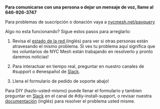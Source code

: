 **Para comunicarse con una persona o dejar un mensaje de voz, llame al 646-926-3747**

Para problemas de suscripción o donación vaya a [nycmesh.net/payquery](../payquery)

Algo no esta funcionando? Sigue estos pasos para arreglarlo:


1. Revisa el [estado de la red ](/network-status) (inglés) para ver si otras personas están atravesando el mismo problema. Si ves tu problema aquí significa que les voluntarios de NYC Mesh están trabajando en resolverlo y pronto daremos noticias! 

2. Para interactuar en tiempo real, preguntar en nuestro canales de #support o #enespañol de [Slack](https://slack.nycmesh.net/).

3. Llena el formulario de pedido de soporte abajo!

Para DIY (hazlo-usted-mismo) puede llenar el formulario y tambien preguntar en [Slack](https://slack.nycmesh.net/) en el canal de #diy-install-support, o revisar nuestra [documentación](https://docs.nycmesh.net/) (inglés) para resolver el problema usted misme.

